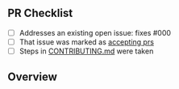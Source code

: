<!--
👋 Hi, thanks for sending a PR to typescript-eslint! 💖
Please fill out all fields below and make sure each item is true and [x] checked.
Otherwise we may not be able to review your PR.
-->

## PR Checklist

-   [ ] Addresses an existing open issue: fixes #000
-   [ ] That issue was marked as [accepting prs](https://github.com/typescript-eslint/typescript-eslint/issues?q=is%3Aopen+is%3Aissue+label%3A%22accepting+prs%22)
-   [ ] Steps in [CONTRIBUTING.md](https://github.com/typescript-eslint/typescript-eslint/blob/main/CONTRIBUTING.md) were taken

## Overview

<!-- Description of what is changed and how the code change does that. -->
